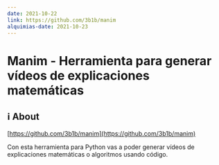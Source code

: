 ```yaml
---
date: 2021-10-22
link: https://github.com/3b1b/manim
alquimias-date: 2021-10-23
---
```


# Manim - Herramienta para generar vídeos de explicaciones matemáticas

## ℹ️ About

[https://github.com/3b1b/manim](https://github.com/3b1b/manim)

Con esta herramienta para Python vas a poder generar vídeos de explicaciones matemáticas o algoritmos usando código.


